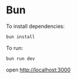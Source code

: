 # Bun

To install dependencies:

```sh
bun install
```

To run:

```sh
bun run dev
```

open <http://localhost:3000>
